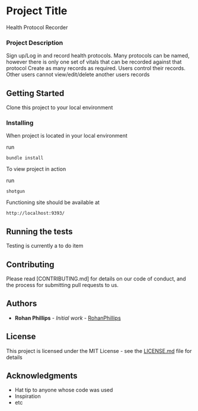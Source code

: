 # Project Title

Health Protocol Recorder

### Project Description

Sign up/Log in and record health protocols.  Many protocols can be named, however there is only one set of vitals that can be recorded against that protocol
Create as many records as required.  Users control their records.  Other users cannot view/edit/delete another users records

## Getting Started

Clone this project to your local environment

### Installing

When project is located in your local environment

run
```
bundle install
```

To view project in action

run
```
shotgun
```

Functioning site should be available at
```
http://localhost:9393/
```


## Running the tests

Testing is currently a to do item

## Contributing

Please read [CONTRIBUTING.md] for details on our code of conduct, and the process for submitting pull requests to us.


## Authors

* **Rohan Phillips** - *Initial work* - [RohanPhillips](https://github.com/rohanphillips)

## License

This project is licensed under the MIT License - see the [LICENSE.md](LICENSE.md) file for details

## Acknowledgments

* Hat tip to anyone whose code was used
* Inspiration
* etc

